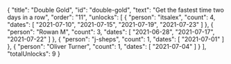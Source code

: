 {
  "title": "Double Gold",
  "id": "double-gold",
  "text": "Get the fastest time two days in a row",
  "order": "11",
  "unlocks": [
    {
      "person": "itsalex",
      "count": 4,
      "dates": [
        "2021-07-10",
        "2021-07-15",
        "2021-07-19",
        "2021-07-23"
      ]
    },
    {
      "person": "Rowan M",
      "count": 3,
      "dates": [
        "2021-06-28",
        "2021-07-17",
        "2021-07-22"
      ]
    },
    {
      "person": "j-sheps",
      "count": 1,
      "dates": [
        "2021-07-01"
      ]
    },
    {
      "person": "Oliver Turner",
      "count": 1,
      "dates": [
        "2021-07-04"
      ]
    }
  ],
  "totalUnlocks": 9
}